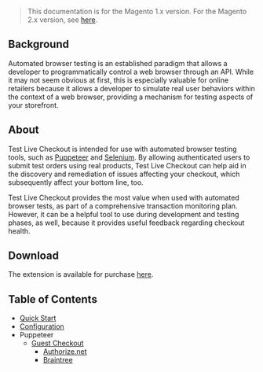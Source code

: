 <blockquote class="important">
This documentation is for the Magento 1.x version. For the Magento 2.x version, see <a href="https://nickolasburr.github.io/magento/extensions/2.x/testlivecheckout/latest/">here</a>.
</blockquote>

## Background

Automated browser testing is an established paradigm that allows a developer to programmatically control a web browser through an API. While it may not seem obvious
at first, this is especially valuable for online retailers because it allows a developer to simulate real user behaviors within the context of a web browser, providing
a mechanism for testing aspects of your storefront.

## About

Test Live Checkout is intended for use with automated browser testing tools, such as [Puppeteer](https://github.com/GoogleChrome/puppeteer) and [Selenium](https://www.seleniumhq.org).
By allowing authenticated users to submit test orders using real products, Test Live Checkout can help aid in the discovery and remediation of issues affecting your checkout, which
subsequently affect your bottom line, too.

Test Live Checkout provides the most value when used with automated browser tests, as part of a comprehensive transaction monitoring plan. However, it can be a helpful
tool to use during development and testing phases, as well, because it provides useful feedback regarding checkout health.

## Download

The extension is available for purchase [here](https://marketplace.magento.com/nickolasburr-nickolasburr-testlivecheckout.html).

## Table of Contents

- [Quick Start](https://nickolasburr.github.io/magento/extensions/1.x/testlivecheckout/latest/quickstart/)
- [Configuration](https://nickolasburr.github.io/magento/extensions/1.x/testlivecheckout/latest/configuration/)
- Puppeteer
    + [Guest Checkout](https://nickolasburr.github.io/magento/extensions/1.x/testlivecheckout/latest/examples/guest-checkout/)
        - [Authorize.net](https://nickolasburr.github.io/magento/extensions/1.x/testlivecheckout/latest/examples/guest-checkout/authorizenet/)
        - [Braintree](https://nickolasburr.github.io/magento/extensions/1.x/testlivecheckout/latest/examples/guest-checkout/braintree/)
